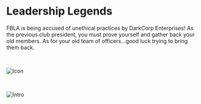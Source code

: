 # Leadership Legends
FBLA is being accused of unethical practices by DarkCorp Enterprises!
As the previous club president, you must prove yourself and gather back your old members.
As for your old team of officers...good luck trying to bring them back.

<br/>

![Icon](https://i.gyazo.com/9efe10ac18123f74929a112e83672c20.png)

<br/>

![Intro](https://i.gyazo.com/e20217a2530067fffba0762a3f742efd.png)
